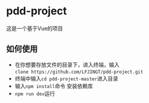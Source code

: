 # pdd-project

这是一个基于Vue的项目

## 如何使用

- 在你想要存放文件的目录下，进入终端，输入<br>
  ``clone https://github.com/LFJINGT/pdd-project.git``
  <br>
- 终端中输入``cd pdd-project-master``进入目录
  <br>
- 输入``npm install``命令 安装依赖库
- ``npm run dev``运行

